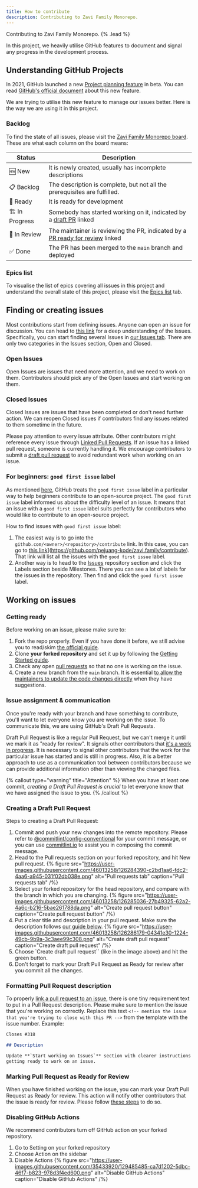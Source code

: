 ```yaml
---
title: How to contribute
description: Contributing to Zavi Family Monorepo.
---
```


Contributing to Zavi Family Monorepo. {% .lead %}

In this project, we heavily utilise GitHub features to document and signal any progress in the development process.

## Understanding GitHub Projects

In 2021, GitHub launched a new [Project planning feature](https://github.com/features/issues) in beta. You can read [GitHub's official document](https://docs.github.com/en/issues/trying-out-the-new-projects-experience/about-projects) about this new feature.

We are trying to utilise this new feature to manage our issues better. Here is the way we are using it in this project.

### Backlog

To find the state of all issues, please visit the [Zavi Family Monorepo board](https://github.com/orgs/pejuang-kode/projects/1/views/1). These are what each column on the board means:

| Status        | Description                                                                                                                |
| ------------- | -------------------------------------------------------------------------------------------------------------------------- |
| 🆕 New        | It is newly created, usually has incomplete descriptions                                                                   |
| 📋 Backlog    | The description is complete, but not all the prerequisites are fulfilled.                                                  |
| 🔖 Ready      | It is ready for development                                                                                                |
| 🏗 In Progress | Somebody has started working on it, indicated by a [draft PR](#creating-a-draft-pull-request) linked                       |
| 👀 In Review  | The maintainer is reviewing the PR, indicated by a [PR ready for review](#marking-pull-request-as-ready-for-review) linked |
| ✅ Done       | The PR has been merged to the `main` branch and deployed                                                                   |

### Epics list

To visualise the list of epics covering all issues in this project and understand the overall state of this project, please visit the [Epics list](https://github.com/orgs/pejuang-kode/projects/1/views/4) tab.

## Finding or creating issues

Most contributions start from defining issues. Anyone can open an issue for discussion. You can head to [this link](https://guides.github.com/features/issues/) for a deep understanding of the Issues. Specifically, you can start finding several Issues in [our Issues tab](https://github.com/pejuang-kode/zavi.family/issues). There are only two categories in the Issues section, Open and Closed.

### Open Issues

Open Issues are issues that need more attention, and we need to work on them. Contributors should pick any of the Open Issues and start working on them.

### Closed Issues

Closed Issues are issues that have been completed or don't need further action. We can reopen Closed issues if contributors find any issues related to them sometime in the future.

Please pay attention to every issue attribute. Other contributors might reference every issue through [Linked Pull Requests](https://docs.github.com/en/issues/tracking-your-work-with-issues/linking-a-pull-request-to-an-issue).
If an issue has a linked pull request, someone is currently handling it.
We encourage contributors to submit a [draft pull request](https://github.blog/2019-02-14-introducing-draft-pull-requests/) to avoid redundant work when working on an issue.

### For beginners: `good first issue` label

As mentioned [here](https://github.blog/2020-01-22-browse-good-first-issues-to-start-contributing-to-open-source/), GitHub treats the `good first issue` label in a particular way to help beginners contribute to an open-source project.
The `good first issue` label informed us about the difficulty level of an issue. It means that an issue with a `good first issue` label suits perfectly for contributors who would like to contribute to an open-source project.

How to find issues with `good first issue` label:

1. The easiest way is to go into the `github.com/<owner>/<repository>/contribute` link. In this case, you can go to [this link](https://github.com/pejuang-kode/zavi.family/contribute)](https://github.com/pejuang-kode/zavi.family/contribute).
   That link will list all the issues with the `good first issue` label.
2. Another way is to head to the [Issues](https://github.com/pejuang-kode/zavi.family/issues) repository section and click the Labels section beside Milestones.
   There you can see a lot of labels for the issues in the repository. Then find and click the `good first issue` label.

## Working on issues

### Getting ready

Before working on an issue, please make sure to:

1. Fork the repo properly. Even if you have done it before, we still advise you to read/skim
   [the official guide](https://docs.github.com/en/get-started/quickstart/fork-a-repo#forking-a-repository).
2. Clone **your forked repository** and set it up by following the
   [Getting Started guide](https://github.com/pejuang-kode/zavi.family#getting-started).
3. Check any open [pull requests](https://github.com/pejuang-kode/zavi.family/pulls) so that no one is working on the issue.
4. Create a new branch from the `main` branch. It is essential [to allow the maintainers to update the code changes directly](https://twitter.com/kentcdodds/status/1683681287918465025) when they have suggestions.

### Issue assignment & communication

Once you're ready with your branch and have something to contribute, you'll want to let everyone know you are working on the issue. To communicate this, we are using GitHub's Draft Pull Requests.

Draft Pull Request is like a regular Pull Request, but we can't merge it until
we mark it as "ready for review". It signals other contributors that
[it's a work in progress](https://docs.github.com/en/github/collaborating-with-pull-requests/proposing-changes-to-your-work-with-pull-requests/changing-the-stage-of-a-pull-request).
It is necessary to signal other contributors that the work for the particular
issue has started and is still in progress. Also, it is a better approach to
use as a communication tool between contributors because we can provide
additional information other than viewing the changed files.

{% callout type="warning" title="Attention" %}
When you have at least one commit, _creating a Draft Pull Request is crucial_ to let everyone know that we have assigned the issue to you.
{% /callout %}

### Creating a Draft Pull Request

Steps to creating a Draft Pull Request:

1. Commit and push your new changes into the remote repository. Please refer to
   [@commitlint/config-conventional](https://github.com/conventional-changelog/commitlint/tree/master/@commitlint/config-conventional)
   for your commit message, or you can use [commitlint.io](https://commitlint.io/) to assist you in composing the commit message.
2. Head to the Pull requests section on your forked repository, and hit New pull request.
   {% figure src="https://user-images.githubusercontent.com/46013258/126284390-c2bd1aa6-fdc2-4aa6-a945-031f02db038e.png" alt="Pull requests tab" caption="Pull requests tab" /%}
3. Select your forked repository for the head repository, and compare with the branch in which you are changing.
   {% figure src="https://user-images.githubusercontent.com/46013258/126285036-27b49325-62a2-4a6c-b216-5bae261788da.png" alt="Create pull request button" caption="Create pull request button" /%}
4. Put a clear title and description in your pull request. Make sure the
   description follows [our guide below](#formatting-pull-request-description).
   {% figure src="https://user-images.githubusercontent.com/46013258/126286179-04341e30-1224-49cb-9b9a-3c3aee99c308.png" alt="Create draft pull request" caption="Create draft pull request" /%}
5. Choose `Create draft pull request`` (like in the image above) and hit the green button.
6. Don't forget to mark your Draft Pull Request as Ready for review after you commit all the changes.

### Formatting Pull Request description

To properly
[link a pull request to an issue](https://docs.github.com/en/issues/tracking-your-work-with-issues/linking-a-pull-request-to-an-issue),
there is one tiny requirement text to put in a Pull Request description. Please
make sure to mention the issue that you're working on correctly. Replace this
text `<!-- mention the issue that you're trying to close with this PR -->` from
the template with the issue number. Example:

```markdown
Closes #318

## Description

Update **`Start working on Issues`** section with clearer instructions on
getting ready to work on an issue.
```

### Marking Pull Request as Ready for Review

When you have finished working on the issue, you can mark your Draft Pull Request as Ready for review. This action will notify other contributors that the issue is ready for review. Please follow [these steps](https://docs.github.com/en/pull-requests/collaborating-with-pull-requests/proposing-changes-to-your-work-with-pull-requests/changing-the-stage-of-a-pull-request#marking-a-pull-request-as-ready-for-review) to do so.

### Disabling GitHub Actions

We recommend contributors turn off GitHub action on your forked repository.

1. Go to Setting on your forked repository
2. Choose Action on the sidebar
3. Disable Actions
   {% figure src="https://user-images.githubusercontent.com/35433920/129485485-ca7d1202-5dbc-46f7-b823-978d3f4ed600.png" alt="Disable GitHub Actions" caption="Disable GitHub Actions" /%}
